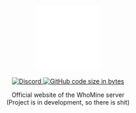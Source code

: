 <div align="center">
  <br>
  <a href="https://minersstudios.com">
    <img alt="MinersStudios Logo" src="https://raw.githubusercontent.com/MinersStudios/.github/main/assets/logos/logo_white.svg" width="147" height="147">
  </a>
  <br>
  <p>
    <a href="https://whomine.net/discord">
      <img alt="Discord" src="https://img.shields.io/discord/928575868643733535?color=000000&label=WhoMine&logo=Discord&logoColor=FFFFFF&style=for-the-badge">
    </a>
    <a href="#">
      <img alt="GitHub code size in bytes" src="https://staging.shields.io/github/languages/code-size/MinersStudios/WMSite?style=for-the-badge&color=000000">
    </a>
  </p>
  <p>
    Official website of the WhoMine server<br>
    (Project is in development, so there is shit)
  </p>
  <br>
</div>
